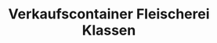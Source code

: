 ---
title: "Verkaufscontainer Fleischerei Klassen"
url: /wincheringen/verkaufscontainer-fleischerei-klassen/
shop: Lebensmittel
---
